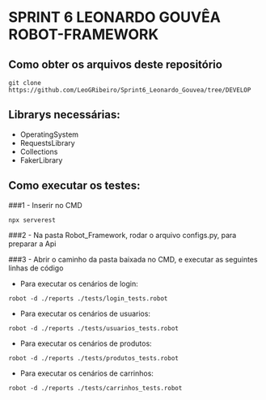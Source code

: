 # SPRINT 6 LEONARDO GOUVÊA ROBOT-FRAMEWORK

## Como obter os arquivos deste repositório
```
git clone https://github.com/LeoGRibeiro/Sprint6_Leonardo_Gouvea/tree/DEVELOP
```
## Librarys necessárias:
- OperatingSystem
- RequestsLibrary
- Collections
- FakerLibrary

## Como executar os testes:
###1 - Inserir no CMD
  ```
  npx serverest
  ```
###2 - Na pasta Robot_Framework, rodar o arquivo configs.py, para preparar a Api

###3 - Abrir o caminho da pasta baixada no CMD, e executar as seguintes linhas de código
- Para executar os cenários de login:
```
robot -d ./reports ./tests/login_tests.robot
```
- Para executar os cenários de usuarios:
```
robot -d ./reports ./tests/usuarios_tests.robot
```
- Para executar os cenários de produtos:
```
robot -d ./reports ./tests/produtos_tests.robot
```
- Para executar os cenários de carrinhos:
```
robot -d ./reports ./tests/carrinhos_tests.robot
```
